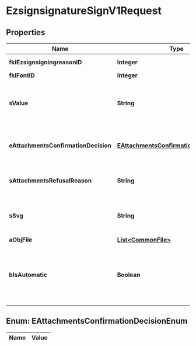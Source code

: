 

# EzsignsignatureSignV1Request

## Properties

Name | Type | Description | Notes
------------ | ------------- | ------------- | -------------
**fkiEzsignsigningreasonID** | **Integer** | The unique ID of the Ezsignsigningreason |  [optional]
**fkiFontID** | **Integer** | The unique ID of the Font |  [optional]
**sValue** | **String** | The value required for the Ezsignsignature.  This can only be set if eEzsignsignatureType is **City**, **FieldText** or **FieldTextarea** |  [optional]
**eAttachmentsConfirmationDecision** | [**EAttachmentsConfirmationDecisionEnum**](#EAttachmentsConfirmationDecisionEnum) | Whether the attachment are accepted or refused.  This can only be set if eEzsignsignatureType is **AttachmentsConfirmation** |  [optional]
**sAttachmentsRefusalReason** | **String** | The reason of refused.  This can only be set if eEzsignsignatureType is **AttachmentsConfirmation** |  [optional]
**sSvg** | **String** | The SVG of the signature.  This can only be set if eEzsignsignatureType is **Signature**_/_**Initials** and **bIsAutomatic** is false |  [optional]
**aObjFile** | [**List&lt;CommonFile&gt;**](CommonFile.md) |  |  [optional]
**bIsAutomatic** | **Boolean** | Indicates if the Ezsignsignature was part of an automatic process or not.  This can only be true if eEzsignsignatureType is **Acknowledgement**, **City**, **Signature**, **Initials** or **Stamp**.  | 


## Enum: EAttachmentsConfirmationDecisionEnum

Name | Value
---- | -----




